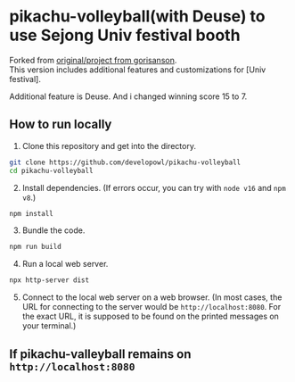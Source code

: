 # pikachu-volleyball(with Deuse) to use Sejong Univ festival booth


Forked from [original/project from gorisanson](https://github.com/gorisanson/pikachu-volleyball).  
This version includes additional features and customizations for [Univ festival].  


Additional feature is Deuse. And i changed winning score 15 to 7.


## How to run locally

1. Clone this repository and get into the directory.

```sh
git clone https://github.com/developowl/pikachu-volleyball
cd pikachu-volleyball
```

2. Install dependencies. (If errors occur, you can try with `node v16` and `npm v8`.)

```sh
npm install
```

3. Bundle the code.

```sh
npm run build
```

4. Run a local web server.

```sh
npx http-server dist
```

5. Connect to the local web server on a web browser. (In most cases, the URL for connecting to the server would be `http://localhost:8080`. For the exact URL, it is supposed to be found on the printed messages on your terminal.)


## If pikachu-valleyball remains on `http://localhost:8080`
